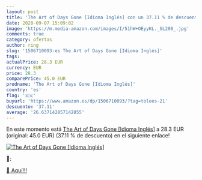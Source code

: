 ```yaml
---
layout: post
title: 'The Art of Days Gone [Idioma Inglés] con un 37.11 % de descuento'
date: 2020-09-07 15:09:02
image: 'https://m.media-amazon.com/images/I/51hW+OEyyKL._SL200_.jpg'
comments: true
category: ofertas
author: ring
slug: '1506710093-es The Art of Days Gone [Idioma Inglés]'
tags: 
actualPrice: 28.3 EUR
currency: EUR
price: 28.3
comparePrice: 45.0 EUR
prodname: 'The Art of Days Gone [Idioma Inglés]'
country: 'es'
flag: '🇪🇸'
buyurl: 'https://www.amazon.es/dp/1506710093/?tag=tolees-21'
descuento: '37.11'
average: '26.637142857142855'
---
```


En este momento está [The Art of Days Gone [Idioma Inglés]](https://www.amazon.es/dp/1506710093/?tag=tolees-21) a 28.3 EUR (original: 45.0 EUR) (37.11 %  de descuento) en el siguiente enlace!

[![The Art of Days Gone [Idioma Inglés]](https://m.media-amazon.com/images/I/51hW+OEyyKL._SL200_.jpg)](https://www.amazon.es/dp/1506710093/?tag=tolees-21)

🔎:


[🛒 Aquí!!!](https://www.amazon.es/dp/1506710093/?tag=tolees-21)
